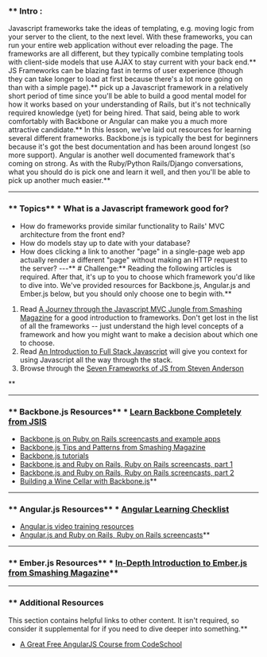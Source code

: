 ### ** Intro :
>
Javascript frameworks take the ideas of templating, e.g. moving logic from your server to the client, to the next level.  With these frameworks, you can run your entire web application without ever reloading the page.  The frameworks are all different, but they typically combine templating tools with client-side models that use AJAX to stay current with your back end.** JS Frameworks can be blazing fast in terms of user experience (though they can take longer to load at first because there's a lot more going on than with a simple page).**  pick up a Javascript framework in a relatively short period of time since you'll be able to build a good mental model for how it works based on your understanding of Rails, but it's not technically required knowledge (yet) for being hired.  That said, being able to work comfortably with Backbone or Angular can make you a much more attractive candidate.** In this lesson, we've laid out resources for learning several different frameworks.  Backbone.js is typically the best for beginners because it's got the best documentation and has been around longest (so more support).  Angular is another well documented framework that's coming on strong.  As with the Ruby/Python Rails/Django conversations, what you should do is pick one and learn it well, and then you'll be able to pick up another much easier.** 

---


### ** Topics** * What is a Javascript framework good for?
* How do frameworks provide similar functionality to Rails' MVC architecture from the front end?
* How do models stay up to date with your database?
* How does clicking a link to another "page" in a single-page web app actually render a different "page" without making an HTTP request to the server?
---** # Challenge:** Reading the following articles is required.  After that, it's up to you to choose which framework you'd like to dive into.  We've provided resources for Backbone.js, Angular.js and Ember.js below, but you should only choose one to begin with.** <div class="lesson-content__panel" markdown="1">
1. Read [A Journey through the Javascript MVC Jungle from Smashing Magazine](http://coding.smashingmagazine.com/2012/07/27/journey-through-the-javascript-mvc-jungle/) for a good introduction to frameworks.  Don't get lost in the list of all the frameworks -- just understand the high level concepts of a framework and how you might want to make a decision about which one to choose.
2. Read [An Introduction to Full Stack Javascript](http://coding.smashingmagazine.com/2013/11/21/introduction-to-full-stack-javascript/) will give you context for using Javascript all the way through the stack.
3. Browse through the [Seven Frameworks of JS from Steven Anderson](http://blog.stevensanderson.com/2012/08/01/rich-javascript-applications-the-seven-frameworks-throne-of-js-2012/)
</div>** 

---


### ** Backbone.js Resources** * [Learn Backbone Completely from JSIS](http://javascriptissexy.com/learn-backbone-js-completely/)
* [Backbone.js on Ruby on Rails screencasts and example apps](http://www.backbonerails.com/)
* [Backbone.js Tips and Patterns from Smashing Magazine](http://coding.smashingmagazine.com/2013/08/09/backbone-js-tips-patterns/)
* [Backbone.js tutorials](https://cdnjs.com/libraries/backbone.js/tutorials)
* [Backbone.js and Ruby on Rails, Ruby on Rails screencasts, part 1](https://www.youtube.com/watch?v=lRuBxG7rTX4&list=PL4XBVtvKZKqcoTXHdOCXdiQmh7ke94Hzm&index=20)
* [Backbone.js and Ruby on Rails, Ruby on Rails screencasts, part 2](https://www.youtube.com/watch?v=98oUGEz_y4g&list=PL4XBVtvKZKqcoTXHdOCXdiQmh7ke94Hzm&index=21)
* [Building a Wine Cellar with Backbone.js](http://coenraets.org/blog/2011/12/backbone-js-wine-cellar-tutorial-part-1-getting-started/)** 

---


### ** Angular.js Resources** * [Angular Learning Checklist](http://www.thinkster.io/pick/GtaQ0oMGIl/a-better-way-to-learn-angularjs)
* [Angular.js video training resources](http://www.egghead.io)
* [Angular.js and Ruby on Rails, Ruby on Rails screencasts](https://www.youtube.com/watch?v=R96rw9vEtiQ)** 

---


### ** Ember.js Resources** * [In-Depth Introduction to Ember.js from Smashing Magazine](http://coding.smashingmagazine.com/2013/11/07/an-in-depth-introduction-to-ember-js/)** 

---


### ** Additional Resources
This section contains helpful links to other content. It isn't required, so consider it supplemental for if you need to dive deeper into something.** 

* [A Great Free AngularJS Course from CodeSchool](http://campus.codeschool.com/courses/shaping-up-with-angular-js/)
